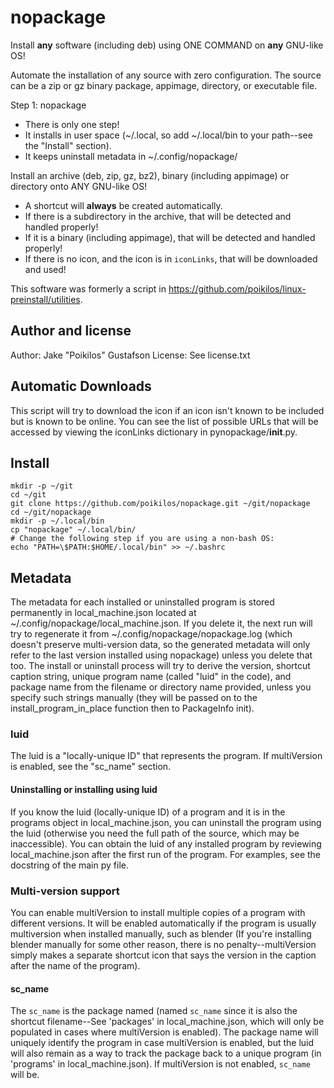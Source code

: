 # nopackage
Install **any** software (including deb) using ONE COMMAND on **any** GNU-like OS!

Automate the installation of any source with zero configuration. The
source can be a zip or gz binary package, appimage, directory, or
executable file.

Step 1: nopackage <packagename>
- There is only one step!
- It installs in user space (~/.local, so add ~/.local/bin to your path--see the "Install" section).
- It keeps uninstall metadata in ~/.config/nopackage/

Install an archive (deb, zip, gz, bz2), binary (including appimage) or directory onto ANY GNU-like OS!
- A shortcut will **always** be created automatically.
- If there is a subdirectory in the archive, that will be detected and handled properly!
- If it is a binary (including appimage), that will be detected and handled properly!
- If there is no icon, and the icon is in `iconLinks`, that will be downloaded and used!

This software was formerly a script in https://github.com/poikilos/linux-preinstall/utilities.


## Author and license
Author: Jake "Poikilos" Gustafson
License: See license.txt


## Automatic Downloads
This script will try to download the icon if an icon isn't known to be
included but is known to be online. You can see the list of possible
URLs that will be accessed by viewing the iconLinks dictionary in
pynopackage/__init__.py.


## Install
```
mkdir -p ~/git
cd ~/git
git clone https://github.com/poikilos/nopackage.git ~/git/nopackage
cd ~/git/nopackage
mkdir -p ~/.local/bin
cp "nopackage" ~/.local/bin/
# Change the following step if you are using a non-bash OS:
echo "PATH=\$PATH:$HOME/.local/bin" >> ~/.bashrc
```

## Metadata
The metadata for each installed or uninstalled program is stored
permanently in local_machine.json located at
~/.config/nopackage/local_machine.json. If you delete it, the next
run will try to regenerate it from
~/.config/nopackage/nopackage.log (which doesn't preserve
multi-version data, so the generated metadata will only refer to the
last version installed using nopackage) unless you delete that too.
The install or uninstall process will try to derive the version,
shortcut caption string, unique program name (called "luid" in the
code), and package name from the filename or directory name provided,
unless you specify such strings manually (they will be passed on to the
install_program_in_place function then to PackageInfo init).

### luid
The luid is a "locally-unique ID" that represents the program. If
multiVersion is enabled, see the "sc_name" section.

#### Uninstalling or installing using luid
If you know the luid (locally-unique ID) of a program and it is in the
programs object in local_machine.json, you can uninstall the program
using the luid (otherwise you need the full path of the source, which
may be inaccessible). You can obtain the luid of any installed program
by reviewing local_machine.json after the first run of the program. For
examples, see the docstring of the main py file.

### Multi-version support
You can enable multiVersion to install multiple copies of a program
with different versions. It will be enabled automatically if the
program is usually multiversion when installed manually, such as
blender (If you're installing blender manually for some other reason,
there is no penalty--multiVersion simply makes a separate shortcut icon
that says the version in the caption after the name of the program).

#### sc_name
The `sc_name` is the package named (named `sc_name` since it is also the
shortcut filename--See 'packages' in local_machine.json, which will
only be populated in cases where multiVersion is enabled). The package
name will uniquely identify the program in case multiVersion is
enabled, but the luid will also remain as a way to track the package
back to a unique program (in 'programs' in local_machine.json). If
multiVersion is not enabled, `sc_name` will be.
